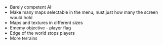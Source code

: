 * Barely competent AI
* Make many maps selectable in the menu, nust just how many the screen would hold
* Maps and textures in different sizes
* Ememy objective - player flag
* Edge of the world stops players
* More terrains
